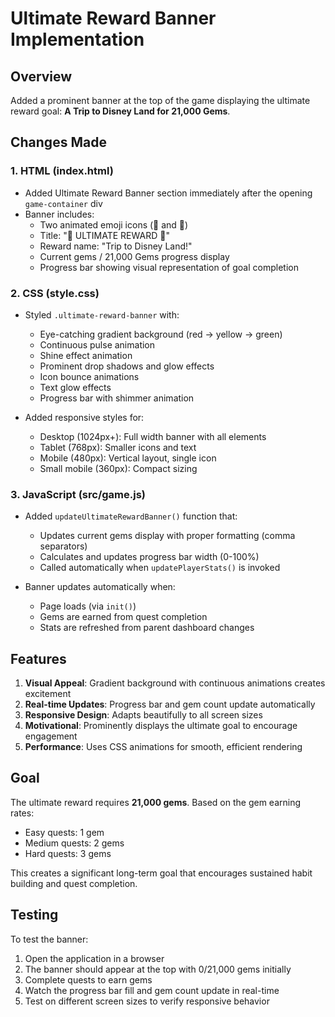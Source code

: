 # Ultimate Reward Banner Implementation

## Overview
Added a prominent banner at the top of the game displaying the ultimate reward goal: **A Trip to Disney Land for 21,000 Gems**.

## Changes Made

### 1. HTML (index.html)
- Added Ultimate Reward Banner section immediately after the opening `game-container` div
- Banner includes:
  - Two animated emoji icons (🏰 and 🎢)
  - Title: "🎉 ULTIMATE REWARD 🎉"
  - Reward name: "Trip to Disney Land!"
  - Current gems / 21,000 Gems progress display
  - Progress bar showing visual representation of goal completion

### 2. CSS (style.css)
- Styled `.ultimate-reward-banner` with:
  - Eye-catching gradient background (red → yellow → green)
  - Continuous pulse animation
  - Shine effect animation
  - Prominent drop shadows and glow effects
  - Icon bounce animations
  - Text glow effects
  - Progress bar with shimmer animation

- Added responsive styles for:
  - Desktop (1024px+): Full width banner with all elements
  - Tablet (768px): Smaller icons and text
  - Mobile (480px): Vertical layout, single icon
  - Small mobile (360px): Compact sizing

### 3. JavaScript (src/game.js)
- Added `updateUltimateRewardBanner()` function that:
  - Updates current gems display with proper formatting (comma separators)
  - Calculates and updates progress bar width (0-100%)
  - Called automatically when `updatePlayerStats()` is invoked

- Banner updates automatically when:
  - Page loads (via `init()`)
  - Gems are earned from quest completion
  - Stats are refreshed from parent dashboard changes

## Features

1. **Visual Appeal**: Gradient background with continuous animations creates excitement
2. **Real-time Updates**: Progress bar and gem count update automatically
3. **Responsive Design**: Adapts beautifully to all screen sizes
4. **Motivational**: Prominently displays the ultimate goal to encourage engagement
5. **Performance**: Uses CSS animations for smooth, efficient rendering

## Goal
The ultimate reward requires **21,000 gems**. Based on the gem earning rates:
- Easy quests: 1 gem
- Medium quests: 2 gems
- Hard quests: 3 gems

This creates a significant long-term goal that encourages sustained habit building and quest completion.

## Testing
To test the banner:
1. Open the application in a browser
2. The banner should appear at the top with 0/21,000 gems initially
3. Complete quests to earn gems
4. Watch the progress bar fill and gem count update in real-time
5. Test on different screen sizes to verify responsive behavior
